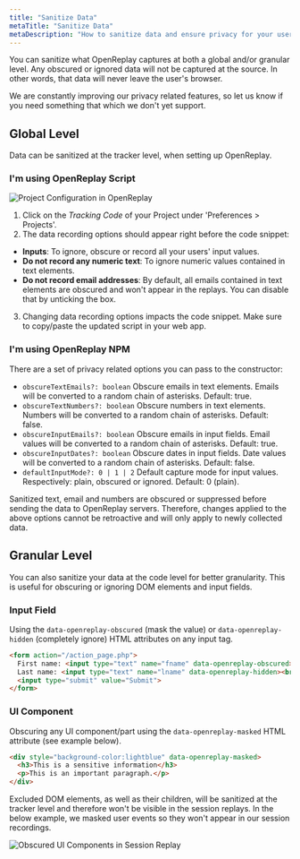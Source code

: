 ```yaml
---
title: "Sanitize Data"
metaTitle: "Sanitize Data"
metaDescription: "How to sanitize data and ensure privacy for your users."
---
```


You can sanitize what OpenReplay captures at both a global and/or granular level. Any obscured or ignored data will not be captured at the source. In other words, that data will never leave the user's browser.

We are constantly improving our privacy related features, so let us know if you need something that which we don't yet support.

## Global Level

Data can be sanitized at the tracker level, when setting up OpenReplay.

### I'm using OpenReplay Script

![Project Configuration in OpenReplay](../static/gdpr-1.png#center)

1) Click on the *Tracking Code* of your Project under 'Preferences > Projects'.
2) The data recording options should appear right before the code snippet:
- **Inputs**: To ignore, obscure or record all your users' input values.
- **Do not record any numeric text**: To ignore numeric values contained in text elements.
- **Do not record email addresses**: By default, all emails contained in text elements are obscured and won't appear in the replays. You can disable that by unticking the box.
3) Changing data recording options impacts the code snippet. Make sure to copy/paste the updated script in your web app.

### I'm using OpenReplay NPM

There are a set of privacy related options you can pass to the constructor:
- `obscureTextEmails?: boolean` Obscure emails in text elements. Emails will be converted to a random chain of asterisks. Default: true.
- `obscureTextNumbers?: boolean` Obscure numbers in text elements. Numbers will be converted to a random chain of asterisks. Default: false.
- `obscureInputEmails?: boolean` Obscure emails in input fields. Email values will be converted to a random chain of asterisks. Default: true.
- `obscureInputDates?: boolean` Obscure dates in input fields. Date values will be converted to a random chain of asterisks. Default: false.
- `defaultInputMode?: 0 | 1 | 2` Default capture mode for input values. Respectively: plain, obscured or ignored. Default: 0 (plain).

Sanitized text, email and numbers are obscured or suppressed before sending the data to OpenReplay servers. Therefore, changes applied to the above options cannot be retroactive and will only apply to newly collected data.

## Granular Level

You can also sanitize your data at the code level for better granularity. This is useful for obscuring or ignoring DOM elements and input fields.

### Input Field

Using the `data-openreplay-obscured` (mask the value) or `data-openreplay-hidden` (completely ignore) HTML attributes on any input tag.

```HTML
<form action="/action_page.php">
  First name: <input type="text" name="fname" data-openreplay-obscured><br>
  Last name: <input type="text" name="lname" data-openreplay-hidden><br>
  <input type="submit" value="Submit">
</form>
```

### UI Component

Obscuring any UI component/part using the `data-openreplay-masked` HTML attribute (see example below).

```HTML
<div style="background-color:lightblue" data-openreplay-masked>
  <h3>This is a sensitive information</h3>
  <p>This is an important paragraph.</p>
</div>
```

Excluded DOM elements, as well as their children, will be sanitized at the tracker level and therefore won't be visible in the session replays. In the below example, we masked user events so they won't appear in our session recordings.

![Obscured UI Components in Session Replay](../static/gdpr-2.png#center)
